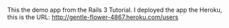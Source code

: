 
This the demo app from the Rails 3 Tutorial.
I deployed the app the Heroku, this is the URL:
http://gentle-flower-4867.heroku.com/users
